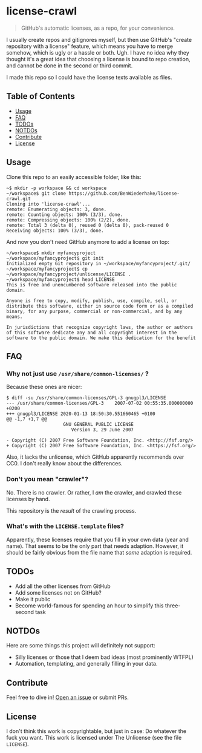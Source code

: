 # license-crawl

> GitHub's automatic licenses, as a repo, for your convenience.

I usually create repos and gitignores myself, but then use GitHub's
"create repository with a license" feature, which means you have to
merge somehow, which is ugly or a hassle or both.  Ugh.
I have no idea why they thought it's a great idea that choosing a
license is bound to repo creation, and cannot be done in the second or
third commit.

I made this repo so I could have the license texts available as files.

## Table of Contents

- [Usage](#usage)
- [FAQ](#faq)
- [TODOs](#todos)
- [NOTDOs](#notdos)
- [Contribute](#contribute)
- [License](#license)

## Usage

Clone this repo to an easily accessible folder, like this:

```
~$ mkdir -p workspace && cd workspace
~/workspace$ git clone https://github.com/BenWiederhake/license-crawl.git
Cloning into 'license-crawl'...
remote: Enumerating objects: 3, done.
remote: Counting objects: 100% (3/3), done.
remote: Compressing objects: 100% (2/2), done.
remote: Total 3 (delta 0), reused 0 (delta 0), pack-reused 0
Receiving objects: 100% (3/3), done.
```

And now you don't need GitHub anymore to add a license on top:

```
~/workspace$ mkdir myfancyproject
~/workspace/myfancyproject$ git init
Initialized empty Git repository in ~/workspace/myfancyproject/.git/
~/workspace/myfancyproject$ cp ~/workspace/myfancyproject/unlicense/LICENSE .
~/workspace/myfancyproject$ head LICENSE
This is free and unencumbered software released into the public domain.

Anyone is free to copy, modify, publish, use, compile, sell, or
distribute this software, either in source code form or as a compiled
binary, for any purpose, commercial or non-commercial, and by any
means.

In jurisdictions that recognize copyright laws, the author or authors
of this software dedicate any and all copyright interest in the
software to the public domain. We make this dedication for the benefit
```

## FAQ

### Why not just use `/usr/share/common-licenses/` ?

Because these ones are nicer:

```
$ diff -su /usr/share/common-licenses/GPL-3 gnugpl3/LICENSE 
--- /usr/share/common-licenses/GPL-3	2007-07-02 00:55:35.000000000 +0200
+++ gnugpl3/LICENSE	2020-01-13 18:50:30.551660465 +0100
@@ -1,7 +1,7 @@
                     GNU GENERAL PUBLIC LICENSE
                        Version 3, 29 June 2007
 
- Copyright (C) 2007 Free Software Foundation, Inc. <http://fsf.org/>
+ Copyright (C) 2007 Free Software Foundation, Inc. <https://fsf.org/>
```

Also, it lacks the unlicense, which GitHub apparently recommends over CC0.
I don't really know about the differences.

### Don't you mean "crawler"?

No.  There is no crawler.  Or rather, I *am* the crawler, and crawled these licenses by hand.

This repository is the *result* of the crawling process.

### What's with the `LICENSE.template` files?

Apparently, these licenses require that you fill in your own data (year and name).
That seems to be the only part that needs adaption.  However, it should be fairly
obvious from the file name that *some* adaption is required.

## TODOs

* Add all the other licenses from GitHub
* Add some licenses not on GitHub?
* Make it public
* Become world-famous for spending an hour to simplify this three-second task

## NOTDOs

Here are some things this project will definitely not support:
* Silly licenses or those that I deem bad ideas (most prominently WTFPL)
* Automation, templating, and generally filling in your data.

## Contribute

Feel free to dive in! [Open an issue](https://github.com/BenWiederhake/license-crawl/issues/new) or submit PRs.

## License

I don't think this work is copyrightable, but just in case: Do whatever the fuck you want.
This work is licensed under The Unlicense (see the file `LICENSE`).
